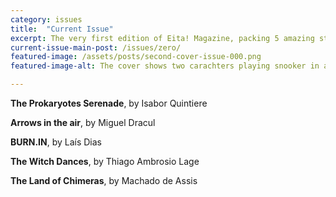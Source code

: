 ```yaml
---
category: issues
title:  "Current Issue"
excerpt: The very first edition of Eita! Magazine, packing 5 amazing stories! 
current-issue-main-post: /issues/zero/
featured-image: /assets/posts/second-cover-issue-000.png
featured-image-alt: The cover shows two carachters playing snooker in a brazilian bar. The balls are tiny planets.

---
```


**The Prokaryotes Serenade**, by Isabor Quintiere

**Arrows in the air**, by Miguel Dracul

**BURN.IN**, by Laís Dias

**The Witch Dances**, by Thiago Ambrosio Lage

**The Land of Chimeras**, by Machado de Assis

